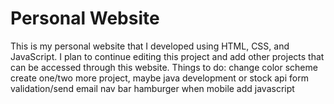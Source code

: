 # Personal Website
This is my personal website that I developed using HTML, CSS, and JavaScript.
I plan to continue editing this project and add other projects that can be 
accessed through this website. 
Things to do:
change color scheme
create one/two more project, maybe java development or stock api
form validation/send email
nav bar hamburger when mobile
add javascript